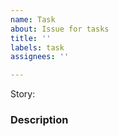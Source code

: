 ```yaml
---
name: Task
about: Issue for tasks
title: ''
labels: task
assignees: ''

---
```


Story: 


### Description
